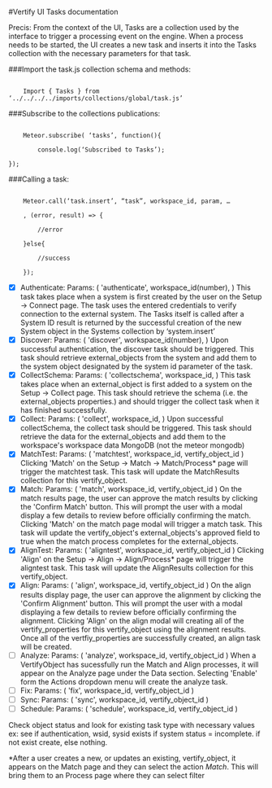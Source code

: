 #Vertify UI Tasks documentation

Precis: From the context of the UI, Tasks are a collection used by the interface to trigger a processing event on the engine. When a process needs to be started, the UI creates a new task and inserts it into the Tasks collection with the necessary parameters for that task.



###Import the task.js collection schema and methods:

```

	Import { Tasks } from ‘../../../../imports/collections/global/task.js’

```
###Subscribe to the collections publications:
```

	Meteor.subscribe( ‘tasks’, function(){

		console.log(‘Subscribed to Tasks’);

});
```

###Calling a task:
```

	Meteor.call(‘task.insert’, “task”, workspace_id, param, …

	, (error, result) => {

		//error

	}else{

		//success

	});

```

- [x] Authenticate:
		Params: ( 'authenticate', workspace_id(number), )
    This task takes place when a system is first created by the user on the Setup -> Connect page. The task uses the entered credentials to verify connection to the external system. The Tasks itself is called after a System ID result is returned by the successful creation of the new System object in the Systems collection by ‘system.insert’
- [x] Discover:
		Params: ( 'discover', workspace_id(number), )
    Upon successful authentication, the discover task should be triggered. This task should retrieve external_objects from the system and add them to the system object designated by the system id parameter of the task.
- [X] CollectSchema:
		Params: ( 'collectschema', workspace_id, )
    This task takes place when an external_object is first added to a system on the Setup -> Collect page. This task should retrieve the schema (i.e. the external_objects properties.) and should trigger the collect task when it has finished successfully.
- [X] Collect:
		Params: ( 'collect', workspace_id, )
		Upon successful collectSchema, the collect task should be triggered. This task should retrieve the data for the external_objects and add them to the workspace's workspace data MongoDB (not the meteor mongodb)
- [X] MatchTest:
		Params: ( 'matchtest', workspace_id, vertify_object_id )
		Clicking 'Match' on the Setup -> Match -> Match/Process\* page will trigger the matchtest task. This task will update the MatchResults collection for this vertify_object.
- [X] Match:
		Params: ( 'match', workspace_id, vertify_object_id )
		On the match results page, the user can approve the match results by clicking the 'Confirm Match' button. This will prompt the user with a modal display a few details to review before officially confirming the match. Clicking 'Match' on the match page modal will trigger a match task. This task will update the vertify_object's external_objects's approved field to true when the match process completes for the external_objects.
- [X] AlignTest:
		Params: ( 'aligntest', workspace_id, vertify_object_id )
		Clicking 'Align' on the Setup -> Align -> Align/Process\* page will trigger the aligntest task. This task will update the AlignResults collection for this vertify_object.
- [X] Align:
		Params: ( 'align', workspace_id, vertify_object_id )
		On the align results display page, the user can approve the alignment by clicking the 'Confirm Alignment' button. This will prompt the user with a modal displaying a few details to review before officially confirming the alignment. Clicking 'Align' on the align modal will creating all of the vertify_properties for this vertify_object using the alignment results. Once all of the vertfiy_properties are successfully created, an align task will be created.
- [ ] Analyze:
		Params: ( 'analyze', workspace_id, vertify_object_id )
		When a VertifyObject has sucessfully run the Match and Align processes, it will appear on the Analyze page under the Data section. Selecting 'Enable' form the Actions dropdown menu will create the analyze task.
- [ ] Fix:
		Params: ( 'fix', workspace_id, vertify_object_id )
- [ ] Sync:
		Params: ( 'sync', workspace_id, vertify_object_id )
- [ ] Schedule:
		Params: ( 'schedule', workspace_id, vertify_object_id )

Check object status and look for existing task type with necessary values
ex: see if authentication, wsid, sysid exists if system status = incomplete. if not exist create, else nothing.




\*After a user creates a new, or updates an existing, vertify_object, it appears on the Match page and they can select the action *Match*. This will bring them to an Process page where they can select filter
